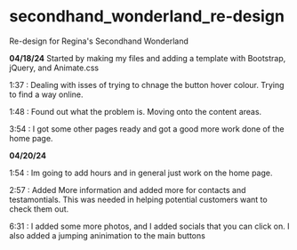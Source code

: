 # secondhand_wonderland_re-design
Re-design for Regina's Secondhand Wonderland

**04/18/24**
Started by making my files and adding a template with Bootstrap, jQuery, and Animate.css

1:37 : Dealing with isses of trying to chnage the button hover colour. Trying to find a way online.

1:48 : Found out what the problem is. Moving onto the content areas.

3:54 : I got some other pages ready and got a good more work done of the home page.

**04/20/24**

1:54 : Im going to add hours and in general just work on the home page.

2:57 : Added More information and added more for contacts and testamontials. This was needed in helping potential customers want to check them out.

6:31 : I added some more photos, and I added socials that you can click on. I also added a jumping aninimation to the main buttons